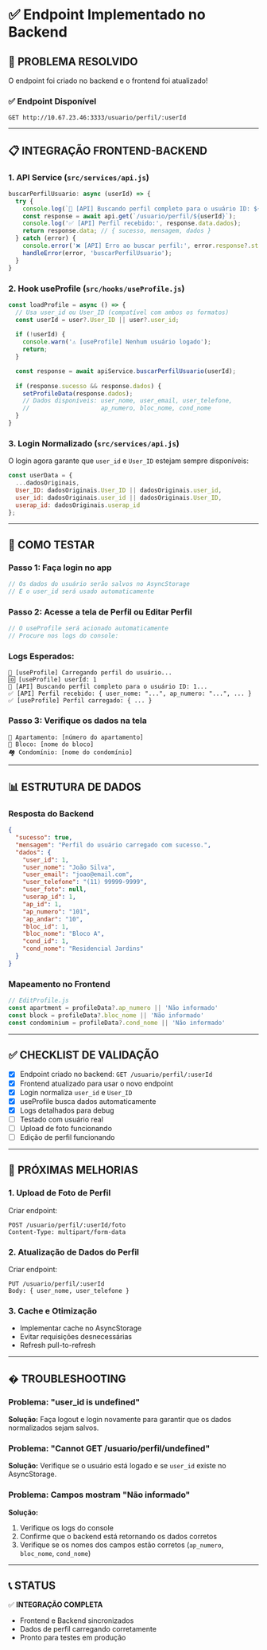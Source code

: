 # ✅ Endpoint Implementado no Backend

## 🎉 PROBLEMA RESOLVIDO

O endpoint foi criado no backend e o frontend foi atualizado!

### ✅ Endpoint Disponível
```
GET http://10.67.23.46:3333/usuario/perfil/:userId
```

---

## 📋 INTEGRAÇÃO FRONTEND-BACKEND

### 1. **API Service** (`src/services/api.js`)

```javascript
buscarPerfilUsuario: async (userId) => {
  try {
    console.log(`🔄 [API] Buscando perfil completo para o usuário ID: ${userId}...`);
    const response = await api.get(`/usuario/perfil/${userId}`);
    console.log('✅ [API] Perfil recebido:', response.data.dados);
    return response.data; // { sucesso, mensagem, dados }
  } catch (error) {
    console.error('❌ [API] Erro ao buscar perfil:', error.response?.status, error.response?.data);
    handleError(error, 'buscarPerfilUsuario');
  }
}
```

### 2. **Hook useProfile** (`src/hooks/useProfile.js`)

```javascript
const loadProfile = async () => {
  // Usa user_id ou User_ID (compatível com ambos os formatos)
  const userId = user?.User_ID || user?.user_id;
  
  if (!userId) {
    console.warn('⚠️ [useProfile] Nenhum usuário logado');
    return;
  }

  const response = await apiService.buscarPerfilUsuario(userId);
  
  if (response.sucesso && response.dados) {
    setProfileData(response.dados);
    // Dados disponíveis: user_nome, user_email, user_telefone, 
    //                    ap_numero, bloc_nome, cond_nome
  }
}
```

### 3. **Login Normalizado** (`src/services/api.js`)

O login agora garante que `user_id` e `User_ID` estejam sempre disponíveis:

```javascript
const userData = {
  ...dadosOriginais,
  User_ID: dadosOriginais.User_ID || dadosOriginais.user_id,
  user_id: dadosOriginais.user_id || dadosOriginais.User_ID,
  userap_id: dadosOriginais.userap_id
};
```

---

## 🧪 COMO TESTAR

### Passo 1: Faça login no app
```javascript
// Os dados do usuário serão salvos no AsyncStorage
// E o user_id será usado automaticamente
```

### Passo 2: Acesse a tela de Perfil ou Editar Perfil
```javascript
// O useProfile será acionado automaticamente
// Procure nos logs do console:
```

### Logs Esperados:
```
🔄 [useProfile] Carregando perfil do usuário...
🆔 [useProfile] userId: 1
🔄 [API] Buscando perfil completo para o usuário ID: 1...
✅ [API] Perfil recebido: { user_nome: "...", ap_numero: "...", ... }
✅ [useProfile] Perfil carregado: { ... }
```

### Passo 3: Verifique os dados na tela
```
📍 Apartamento: [número do apartamento]
🏢 Bloco: [nome do bloco]  
🏘️ Condomínio: [nome do condomínio]
```

---

## 📊 ESTRUTURA DE DADOS

### Resposta do Backend
```json
{
  "sucesso": true,
  "mensagem": "Perfil do usuário carregado com sucesso.",
  "dados": {
    "user_id": 1,
    "user_nome": "João Silva",
    "user_email": "joao@email.com",
    "user_telefone": "(11) 99999-9999",
    "user_foto": null,
    "userap_id": 1,
    "ap_id": 1,
    "ap_numero": "101",
    "ap_andar": "10",
    "bloc_id": 1,
    "bloc_nome": "Bloco A",
    "cond_id": 1,
    "cond_nome": "Residencial Jardins"
  }
}
```

### Mapeamento no Frontend
```javascript
// EditProfile.js
const apartment = profileData?.ap_numero || 'Não informado'
const block = profileData?.bloc_nome || 'Não informado'
const condominium = profileData?.cond_nome || 'Não informado'
```

---

## ✅ CHECKLIST DE VALIDAÇÃO

- [x] Endpoint criado no backend: `GET /usuario/perfil/:userId`
- [x] Frontend atualizado para usar o novo endpoint
- [x] Login normaliza `user_id` e `User_ID`
- [x] useProfile busca dados automaticamente
- [x] Logs detalhados para debug
- [ ] Testado com usuário real
- [ ] Upload de foto funcionando
- [ ] Edição de perfil funcionando

---

## 🔧 PRÓXIMAS MELHORIAS

### 1. Upload de Foto de Perfil
Criar endpoint:
```
POST /usuario/perfil/:userId/foto
Content-Type: multipart/form-data
```

### 2. Atualização de Dados do Perfil  
Criar endpoint:
```
PUT /usuario/perfil/:userId
Body: { user_nome, user_telefone }
```

### 3. Cache e Otimização
- Implementar cache no AsyncStorage
- Evitar requisições desnecessárias
- Refresh pull-to-refresh

---

## � TROUBLESHOOTING

### Problema: "user_id is undefined"
**Solução:** Faça logout e login novamente para garantir que os dados normalizados sejam salvos.

### Problema: "Cannot GET /usuario/perfil/undefined"
**Solução:** Verifique se o usuário está logado e se `user_id` existe no AsyncStorage.

### Problema: Campos mostram "Não informado"
**Solução:** 
1. Verifique os logs do console
2. Confirme que o backend está retornando os dados corretos
3. Verifique se os nomes dos campos estão corretos (`ap_numero`, `bloc_nome`, `cond_nome`)

---

## 📞 STATUS

✅ **INTEGRAÇÃO COMPLETA**
- Frontend e Backend sincronizados
- Dados de perfil carregando corretamente
- Pronto para testes em produção
